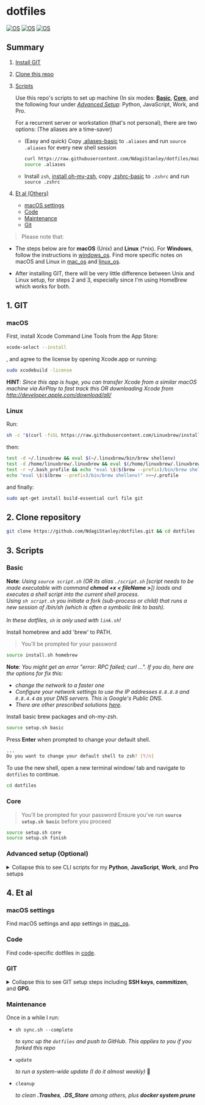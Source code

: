 # dotfiles

[![OS](https://img.shields.io/badge/OS-macOS-informational?style=flat-square&logo=apple&logoColor=white)](https://en.wikipedia.org/wiki/MacOS)
[![OS](https://img.shields.io/badge/OS-Linux-informational?style=flat-square&logo=linux&logoColor=white)](https://en.wikipedia.org/wiki/Linux)
[![OS](https://img.shields.io/badge/OS-Windows-informational?style=flat-square&logo=windows&logoColor=white)](https://en.wikipedia.org/wiki/Windows)

## Summary

1. [Install GIT](#1-git)
2. [Clone this repo](#2-clone-repository)
3. [Scripts](#3-scripts)

    Use this repo's scripts to set up machine (In six modes: [**Basic**](#basic), [**Core**](#core), and the following four under [_Advanced Setup_](#advanced-setup-optional): Python, JavaScript, Work, and Pro.

    For a recurrent server or workstation (that's not personal), there are two options: (The aliases are a time-saver)
    - (Easy and quick) Copy [.aliases-basic](/.aliases-basic) to `.aliases` and run `source .aliases` for every new shell session

      ```sh
      curl https://raw.githubusercontent.com/NdagiStanley/dotfiles/main/.aliases-basic > .aliases
      source .aliases
      ```

    - Install `zsh`, [install oh-my-zsh](/install.sh#L20), copy [.zshrc-basic](/.zshrc-basic) to `.zshrc` and run `source .zshrc`

4. [Et al (Others)](#4-et-al)

    - [macOS settings](#macos-settings)
    - [Code](#code)
    - [Maintenance](#maintenance)
    - [Git](#git)

> Please note that:

- The steps below are for **macOS** (Unix) and **Linux** (*nix). For **Windows**, follow the instructions in [windows_os](/windows_os). Find more specific notes on macOS and Linux in [mac_os](/mac_os) and [linux_os](/linux_os/).

- After installing GIT, there will be very little difference between Unix and Linux setup, for steps 2 and 3, especially since I'm using HomeBrew which works for both.

## 1. GIT

### macOS

First, install Xcode Command Line Tools from the App Store:

```sh
xcode-select --install
```

, and agree to the license by opening Xcode.app or running:

```sh
sudo xcodebuild -license
```

**HINT**: <i>Since this app is huge, you can transfer Xcode from a similar macOS machine via AirPlay to fast track this OR downloading Xcode from <http://developer.apple.com/download/all/></i>

### Linux

Run:

```sh
sh -c "$(curl -fsSL https://raw.githubusercontent.com/Linuxbrew/install/master/install.sh)"
```

then:

```sh
test -d ~/.linuxbrew && eval $(~/.linuxbrew/bin/brew shellenv)
test -d /home/linuxbrew/.linuxbrew && eval $(/home/linuxbrew/.linuxbrew/bin/brew shellenv)
test -r ~/.bash_profile && echo "eval \$($(brew --prefix)/bin/brew shellenv)" >>~/.bash_profile
echo "eval \$($(brew --prefix)/bin/brew shellenv)" >>~/.profile
```

and finally:

```bash
sudo apt-get install build-essential curl file git
```

## 2. Clone repository

```sh
git clone https://github.com/NdagiStanley/dotfiles.git && cd dotfiles
```

## 3. Scripts

### Basic

**Note**: <i>Using `source script.sh` (OR its alias `./script.sh` [script needs to be made executable with command **chmod +x < fileName >**]) loads and executes a shell script into the current shell process.<br>
Using `sh script.sh` you initiate a fork (sub-process or child) that runs a new session of /bin/sh (which is often a symbolic link to bash).<br><br>
In these dotfiles, `sh` is only used with `link.sh`!</i>

Install homebrew and add 'brew' to PATH.

> You'll be prompted for your password

```sh
source install.sh homebrew
```

**Note**: <i>You might get an error "error: RPC failed; curl ...". If you do, here are the options for fix this:<br>

- change the network to a faster one
- Configure your network settings to use the IP addresses `8.8.8.8` and `8.8.4.4` as your DNS servers. This is Google's Public DNS.
- There are other prescribed solutions [here](https://gist.github.com/daopk/0a95772d582cafb202142ff7871da2fc).</i>

Install basic brew packages and oh-my-zsh.

```sh
source setup.sh basic
```

Press **Enter** when prompted to change your default shell.

```sh
...
Do you want to change your default shell to zsh? [Y/n]
```

To use the new shell, open a new terminal window/ tab and navigate to `dotfiles` to continue.

```sh
cd dotfiles
```

### Core

> You'll be prompted for your password
> Ensure you've run **`source setup.sh basic`** before you proceed

```sh
source setup.sh core
source setup.sh finish
```

### Advanced setup (Optional)

<details><summary>Collapse this to see CLI scripts for my <b>Python</b>, <b>JavaScript</b>, <b>Work</b>, and <b>Pro</b> setups</summary>

### Python

There's an option for running setup specific to python by running:

> Ensure you've run **`source setup.sh basic`** before you proceed

```sh
source setup.sh python
source setup.sh finish
```

### JavaScript

There's an option for running setup specific to JavaScript by running:

> Ensure you've run **`source setup.sh basic`** before you proceed

```sh
source setup.sh javascript
source setup.sh finish
```

### Work

> Ensure you've run **`source setup.sh basic`** before you proceed

`Work` mode includes the [Python](#python) and [JavaScript](#javascript) modes. I use mainly these two programming languages. Take a look at [my GitHub profile](https://github.com/NdagiStanley/NdagiStanley#--hello-world).

```sh
source setup.sh work
```

### Pro

To have my setup (which has a bit more installs and configuration); install homebrew, oh-my-zsh, npm packages & pypi packages by running:

```sh
source install.sh --all
```

> You'll be prompted for your password

then run:

```sh
source setup.sh pro
```

</details>

## 4. Et al

### macOS settings

Find macOS settings and app settings in [mac_os](/mac_os).

### Code

Find code-specific dotfiles in [code](/code).

### GIT

<details><summary>Collapse this to see GIT setup steps including <b>SSH keys</b>, <b>commitizen</b>, and <b>GPG</b>.</summary>

#### SSH keys

```bash
ssh-keygen -t ed25519 -C ".."
eval $(ssh-agent -s)
ssh-add ~/.ssh/id_ed25519
pbcopy < ~/.ssh/id_ed25519.pub
```

> The last command is different in [Linux](/linux_os#git) and [Windows](/windows_os#git) ([Reference](https://help.github.com/en/articles/adding-a-new-ssh-key-to-your-github-account))

The SSH Public Key is now in your clipboard. Navigate to [this page](https://github.com/settings/keys), click on **New SSH key**, enter a _title_, paste the _Public Key_ and click on **Add SSH key**. (Use the default selection - _Authentication Key_)

#### Configuration

To set the email (globally or locally respectively), run:

```sh
git config --global user.email <email>  # global
git config user.email <email>           # per repo
```

#### Commitizen

To use Conventional Commits, use [commitizen CLI](https://commitizen-tools.github.io/commitizen). For *nix (**macOS** (Unix) and **Linux**), use Homebrew to install `commitizen`. The [default Brewfile](/mac_os/Brewfile) has it.

Common commands below. Find more [here](https://commitizen-tools.github.io/commitizen/#usage).

```sh
cz c # OR cz commit               - commit
cz ch # OR cz changelog           - Changelog
cz changelog 0.0.1                # Changelog for specific version
```

#### GPG

Have `gpg` installed. For *nix (**macOS** (Unix) and **Linux**), use Homebrew. The [default Brewfile](/mac_os/Brewfile) has it.

```sh
gpg --version # version 2+
gpg --full-gen-key
gpg --list-secret-keys --keyid-format LONG <email>
gpg --armor --export <KEY>
```

> Making commits

```sh
git commit -S -m "commit message"       # Signed commit
cz commit -s # OR cz commit --signoff   # Signed commit using commitizen
```

> Automatic signed commits

```sh
git config --global user.signingkey <KEY> # global
git config user.signingkey <KEY>          # per repo
```

</details>

### Maintenance

Once in a while I run:

- `sh sync.sh --complete`

    _to sync up the `dotfiles` and push to GitHub. This applies to you if you forked this repo_

- `update`

    _to run a system-wide update (I do it almost weekly)_ 🙂

- `cleanup`

    _to clean **.Trashes**, **.DS_Store** among others, plus **docker system prune**_
